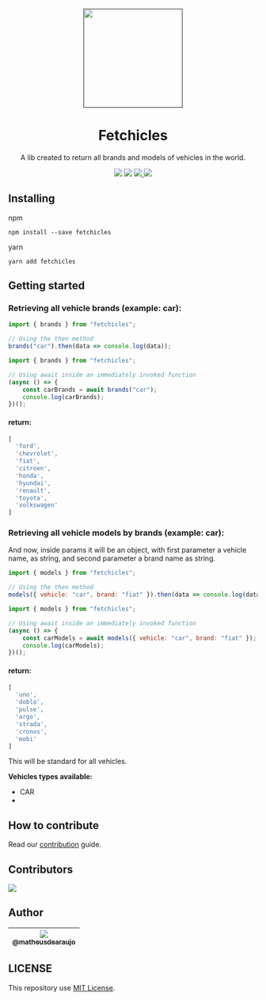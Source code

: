 <p align="center">
  <a href="" rel="noopener">
    <img width=200px height=200px src="https://i.imgur.com/G5h7EoT.png">
 </a>
</p>

<h1 align="center">Fetchicles</h1>

<p align="center">
  A lib created to return all brands and models of vehicles in the world.
</p>

<div align="center">
    <a>
        <img src="https://img.shields.io/badge/version-1.0-blue.svg?cacheSeconds=2592000">
    </a>
    <a>
        <img src="https://img.shields.io/badge/status-active-success.svg">
    </a>
    <a href="https://github.com/matheusdearaujo/fetchicles/issues">
        <img src="https://img.shields.io/github/issues/matheusdearaujo/fetchicles">
    </a>
    <a href="https://github.com/matheusdearaujo/fetchicles/pulls">
        <img src="https://img.shields.io/github/issues-pr/matheusdearaujo/fetchicles">
    </a>
</div>

## Installing

npm
```
npm install --save fetchicles
```

yarn
```
yarn add fetchicles
```

## Getting started

### Retrieving all vehicle brands (example: car):
```js
import { brands } from "fetchicles";

// Using the then method
brands("car").then(data => console.log(data));
```

```js
import { brands } from "fetchicles";

// Using await inside an immediately invoked function
(async () => {
	const carBrands = await brands("car");
	console.log(carBrands);
})();
```
#### return:
```js
[
  'ford',       
  'chevrolet',
  'fiat',       
  'citroen',
  'honda',      
  'hyundai',
  'renault',    
  'toyota',
  'volkswagen'
]
```

### Retrieving all vehicle models by brands (example: car):
And now, inside params it will be an object, with first parameter a vehicle name, as string, and second parameter a brand name as string.
```js
import { models } from "fetchicles";

// Using the then method
models({ vehicle: "car", brand: "fiat" }).then(data => console.log(data));
```

```js
import { models } from "fetchicles";

// Using await inside an immediately invoked function
(async () => {
	const carModels = await models({ vehicle: "car", brand: "fiat" });
	console.log(carModels);
})();
```
#### return:
```js
[
  'uno',    
  'doblo',
  'pulse',  
  'argo',
  'strada', 
  'cronos',
  'mobi'
]
```

This will be standard for all vehicles.

**Vehicles types available:**

- CAR
-

## How to contribute

Read our [contribution](/CONTRIBUTING.md) guide.

## Contributors

<a href="https://github.com/matheusdearaujo/fetchicles/graphs/contributors"><img src="https://contrib.rocks/image?repo=matheusdearaujo/fetchicles" /></a>

## Author

| [<img src="https://avatars.githubusercontent.com/u/61164981?v=3&s=115"><br><sub>@matheusdearaujo</sub>](https://github.com/matheusdearaujo) |
| :-----------------------------------------------------------------------------------------------------------------------------------------: |

## LICENSE

This repository use [MIT License](/LICENSE).
